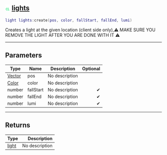 ## ![client](.gitbook/assets/client.png) [lights](home/lights)



```lua
light lights:create(pos, color, fallStart, fallEnd, lumi)
```

Creates a light at the given location (client side only),⚠ MAKE SURE YOU REMOVE THE LIGHT AFTER YOU ARE DONE WITH IT ⚠

------
## Parameters

| Type   | Name | Description | Optional |
| ------ | ---- | ----------- | -------: |
| [Vector](home/Vector) | pos | No description |  |
| [Color](home/Color) | color | No description |  |
| number | fallStart | No description | ✔ |
| number | fallEnd | No description | ✔ |
| number | lumi | No description | ✔ |

------
## Returns

| Type   | Description |
| ------ | ----------: |
| [light](home/light) | No description |

